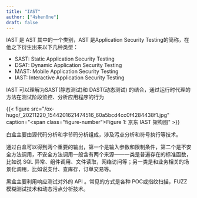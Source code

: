```yaml
---
title: "IAST"
author: ["4shen0ne"]
draft: false
---
```


IAST 是 AST 其中的一个类别，AST 是Application Security Testing的简称，在他之下衍生出来以下几种类型：

-   SAST: Static Application Security Testing
-   DSAT: Dynamic Application Security Testing
-   MAST: Mobile Application Security Testing
-   IAST: Interactive Application Security Testing

IAST 可以理解为SAST(静态测试)和 DAST(动态测试) 的结合，通过运行时代理的方法在测试阶段监控、分析应用程序的行为

{{< figure src="/ox-hugo/_20211220_1544201621474516_60a5bcd4cc0f4284438f1.jpg" caption="<span class=\"figure-number\">Figure 1: </span>京东 IAST 架构图" >}}

白盒主要由源代码分析和字节码分析组成，涉及污点分析和符号执行等技术。

通过白盒可以得到两个重要的输出，第一个是输入参数和限制条件，第二个是不安全方法调用，不安全方法调用一般含有两个来源——一类是普遍存在的标准函数，比如说 SQL 异常、组件调用、文件读取，网络访问等；另一类是和业务相关的场景化调用，比如说支付、查库存，订单交易等。

黑盒主要利用响应测试对外的 API 。常见的方式是各种 POC或指纹扫描，FUZZ 模糊测试技术和动态污点分析技术。
